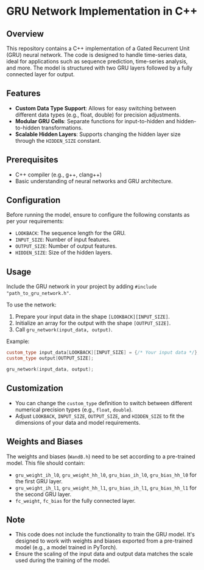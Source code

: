 
# GRU Network Implementation in C++

## Overview
This repository contains a C++ implementation of a Gated Recurrent Unit (GRU) neural network. The code is designed to handle time-series data, ideal for applications such as sequence prediction, time-series analysis, and more. The model is structured with two GRU layers followed by a fully connected layer for output.

## Features
- **Custom Data Type Support**: Allows for easy switching between different data types (e.g., float, double) for precision adjustments.
- **Modular GRU Cells**: Separate functions for input-to-hidden and hidden-to-hidden transformations.
- **Scalable Hidden Layers**: Supports changing the hidden layer size through the `HIDDEN_SIZE` constant.

## Prerequisites
- C++ compiler (e.g., g++, clang++)
- Basic understanding of neural networks and GRU architecture.

## Configuration
Before running the model, ensure to configure the following constants as per your requirements:
- `LOOKBACK`: The sequence length for the GRU.
- `INPUT_SIZE`: Number of input features.
- `OUTPUT_SIZE`: Number of output features.
- `HIDDEN_SIZE`: Size of the hidden layers.

## Usage
Include the GRU network in your project by adding `#include "path_to_gru_network.h"`.

To use the network:
1. Prepare your input data in the shape `[LOOKBACK][INPUT_SIZE]`.
2. Initialize an array for the output with the shape `[OUTPUT_SIZE]`.
3. Call `gru_network(input_data, output)`.

Example:
```cpp
custom_type input_data[LOOKBACK][INPUT_SIZE] = {/* Your input data */};
custom_type output[OUTPUT_SIZE];

gru_network(input_data, output);
```

## Customization
- You can change the `custom_type` definition to switch between different numerical precision types (e.g., `float`, `double`).
- Adjust `LOOKBACK`, `INPUT_SIZE`, `OUTPUT_SIZE`, and `HIDDEN_SIZE` to fit the dimensions of your data and model requirements.

## Weights and Biases
The weights and biases (`WandB.h`) need to be set according to a pre-trained model. This file should contain:
- `gru_weight_ih_l0`, `gru_weight_hh_l0`, `gru_bias_ih_l0`, `gru_bias_hh_l0` for the first GRU layer.
- `gru_weight_ih_l1`, `gru_weight_hh_l1`, `gru_bias_ih_l1`, `gru_bias_hh_l1` for the second GRU layer.
- `fc_weight`, `fc_bias` for the fully connected layer.

## Note
- This code does not include the functionality to train the GRU model. It's designed to work with weights and biases exported from a pre-trained model (e.g., a model trained in PyTorch).
- Ensure the scaling of the input data and output data matches the scale used during the training of the model.
